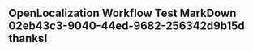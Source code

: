 <properties
ms.topic="hero-topic1"
ms.test1="hero-topic"
ms.test2="test"/>

## OpenLocalization Workflow Test MarkDown 02eb43c3-9040-44ed-9682-256342d9b15d thanks!
